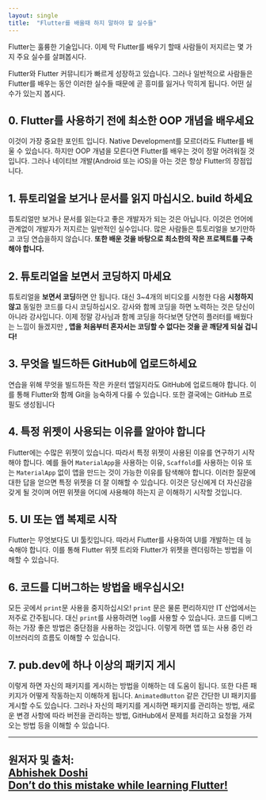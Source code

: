 ```yaml
---
layout: single
title:  "Flutter를 배울때 하지 말하야 할 실수들"
---
```


Flutter는 훌륭한 기술입니다. 이제 막 Flutter를 배우기 할때 사람들이 저지르는 몇 가지 주요 실수를 살펴봅시다.

Flutter와 Flutter 커뮤니티가 빠르게 성장하고 있습니다. 그러나 일반적으로 사람들은 Flutter를 배우는 동안 이러한 실수들 때문에 곧 흥미를 잃거나 막히게 됩니다. 어떤 실수가 있는지 봅시다.



## 0. Flutter를 사용하기 전에 최소한 OOP 개념을 배우세요

이것이 가장 중요한 포인트 입니다. Native Development를 모르더라도 Flutter를 배울 수 있습니다. 하지만 OOP 개념을 모른다면 Flutter를 배우는 것이 정말 어려워질 것입니다. 그러나 네이티브 개발(Android 또는 iOS)을 아는 것은 항상 Flutter의 장점입니다.



## 1. 튜토리얼을 보거나 문서를 읽지 마십시오. build 하세요

튜토리얼만 보거나 문서를 읽는다고 좋은 개발자가 되는 것은 아닙니다. 이것은 언어에 관계없이 개발자가 저지르는 일반적인 실수입니다. 많은 사람들은 튜토리얼을 보기만하고 코딩 연습을하지 않습니다. **또한 배운 것을 바탕으로 최소한의 작은 프로젝트를 구축해야 합니다.**



## 2. 튜토리얼을 보면서 코딩하지 마세요

튜토리얼을 **보면서 코딩**하면 안 됩니다. 대신 3~4개의 비디오를 시청한 다음 **시청하지 않고** 동일한 코드를 다시 코딩하십시오. 강사와 함께 코딩을 하면 노력하는 것은 당신이 아니라 강사입니다. 이제 정말 강사님과 함께 코딩을 하다보면 당연히 플러터를 배웠다는 느낌이 들겠지만 **, 앱을 처음부터 혼자서는 코딩할 수 없다는 것을 곧 깨닫게 되실 겁니다!**



## 3. 무엇을 빌드하든 GitHub에 업로드하세요

연습을 위해 무엇을 빌드하든 작은 카운터 앱일지라도 GitHub에 업로드해야 합니다. 이를 통해 Flutter와 함께 Git을 능숙하게 다룰 수 있습니다. 또한 결국에는 GitHub 프로필도 생성됩니다



## 4. 특정 위젯이 사용되는 이유를 알아야 합니다

Flutter에는 수많은 위젯이 있습니다. 따라서 특정 위젯이 사용된 이유를 연구하기 시작해야 합니다. 예를 들어 `MaterialApp`을 사용하는 이유, `Scaffold`를 사용하는 이유 또는 `MaterialApp` 없이 앱을 만드는 것이 가능한 이유를 탐색해야 합니다. 이러한 질문에 대한 답을 얻으면 특정 위젯을 더 잘 이해할 수 있습니다. 이것은 당신에게 더 자신감을 갖게 될 것이며 어떤 위젯을 어디에 사용해야 하는지 곧 이해하기 시작할 것입니다.



## 5. UI 또는 앱 복제로 시작

Flutter는 무엇보다도 UI 툴킷입니다. 따라서 Flutter를 사용하여 UI를 개발하는 데 능숙해야 합니다. 이를 통해 Flutter 위젯 트리와 Flutter가 위젯을 렌더링하는 방법을 이해할 수 있습니다.



## 6. 코드를 디버그하는 방법을 배우십시오!

모든 곳에서 `print`문 사용을 중지하십시오! `print` 문은 물론 편리하지만 IT 산업에서는 저주로 간주됩니다. 대신 `print`를 사용하려면 `log`를 사용할 수 있습니다. 코드를 디버그하는 가장 좋은 방법은 중단점을 사용하는 것입니다. 이렇게 하면 앱 또는 사용 중인 라이브러리의 흐름도 이해할 수 있습니다.



## 7. pub.dev에 하나 이상의 패키지 게시

이렇게 하면 자신의 패키지를 게시하는 방법을 이해하는 데 도움이 됩니다. 또한 다른 패키지가 어떻게 작동하는지 이해하게 됩니다. `AnimatedButton` 같은 간단한 UI 패키지를 게시할 수도 있습니다. 그러나 자신의 패키지를 게시하면 패키지를 관리하는 방법, 새로운 변경 사항에 따라 버전을 관리하는 방법, GitHub에서 문제를 처리하고 요청을 가져오는 방법 등을 이해할 수 있습니다.  

  
  
  
---
**원저자 및 출처:**  
[Abhishek Doshi](https://abhishekdoshi26.medium.com/?source=post_page-----2bb35b658f7e--------------------------------)  
[Don’t do this mistake while learning Flutter!](https://abhishekdoshi26.medium.com/dont-do-this-mistake-while-learning-flutter-2bb35b658f7e)  
---
